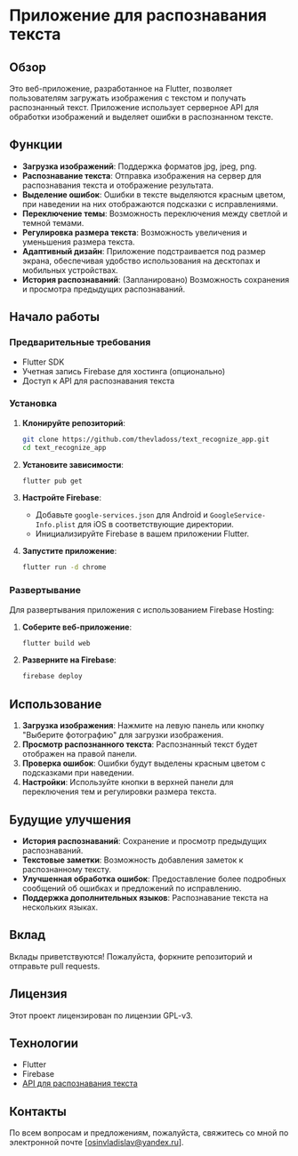 # Приложение для распознавания текста

## Обзор

Это веб-приложение, разработанное на Flutter, позволяет пользователям загружать изображения с текстом и получать распознанный текст. Приложение использует серверное API для обработки изображений и выделяет ошибки в распознанном тексте.

## Функции

- **Загрузка изображений**: Поддержка форматов jpg, jpeg, png.
- **Распознавание текста**: Отправка изображения на сервер для распознавания текста и отображение результата.
- **Выделение ошибок**: Ошибки в тексте выделяются красным цветом, при наведении на них отображаются подсказки с исправлениями.
- **Переключение темы**: Возможность переключения между светлой и темной темами.
- **Регулировка размера текста**: Возможность увеличения и уменьшения размера текста.
- **Адаптивный дизайн**: Приложение подстраивается под размер экрана, обеспечивая удобство использования на десктопах и мобильных устройствах.
- **История распознаваний**: (Запланировано) Возможность сохранения и просмотра предыдущих распознаваний.

## Начало работы

### Предварительные требования

- Flutter SDK
- Учетная запись Firebase для хостинга (опционально)
- Доступ к API для распознавания текста

### Установка

1. **Клонируйте репозиторий**:
    ```bash
    git clone https://github.com/thevladoss/text_recognize_app.git
    cd text_recognize_app
    ```

2. **Установите зависимости**:
    ```bash
    flutter pub get
    ```

3. **Настройте Firebase**:
    - Добавьте `google-services.json` для Android и `GoogleService-Info.plist` для iOS в соответствующие директории.
    - Инициализируйте Firebase в вашем приложении Flutter.

4. **Запустите приложение**:
    ```bash
    flutter run -d chrome
    ```

### Развертывание

Для развертывания приложения с использованием Firebase Hosting:

1. **Соберите веб-приложение**:
    ```bash
    flutter build web
    ```

2. **Разверните на Firebase**:
    ```bash
    firebase deploy
    ```

## Использование

1. **Загрузка изображения**: Нажмите на левую панель или кнопку "Выберите фотографию" для загрузки изображения.
2. **Просмотр распознанного текста**: Распознанный текст будет отображен на правой панели.
3. **Проверка ошибок**: Ошибки будут выделены красным цветом с подсказками при наведении.
4. **Настройки**: Используйте кнопки в верхней панели для переключения тем и регулировки размера текста.

## Будущие улучшения

- **История распознаваний**: Сохранение и просмотр предыдущих распознаваний.
- **Текстовые заметки**: Возможность добавления заметок к распознанному тексту.
- **Улучшенная обработка ошибок**: Предоставление более подробных сообщений об ошибках и предложений по исправлению.
- **Поддержка дополнительных языков**: Распознавание текста на нескольких языках.

## Вклад

Вклады приветствуются! Пожалуйста, форкните репозиторий и отправьте pull requests.

## Лицензия

Этот проект лицензирован по лицензии GPL-v3.

## Технологии

- Flutter
- Firebase
- [API для распознавания текста](https://hand-written-to-text.onrender.com/docs)

## Контакты

По всем вопросам и предложениям, пожалуйста, свяжитесь со мной по электронной почте [osinvladislav@yandex.ru].
